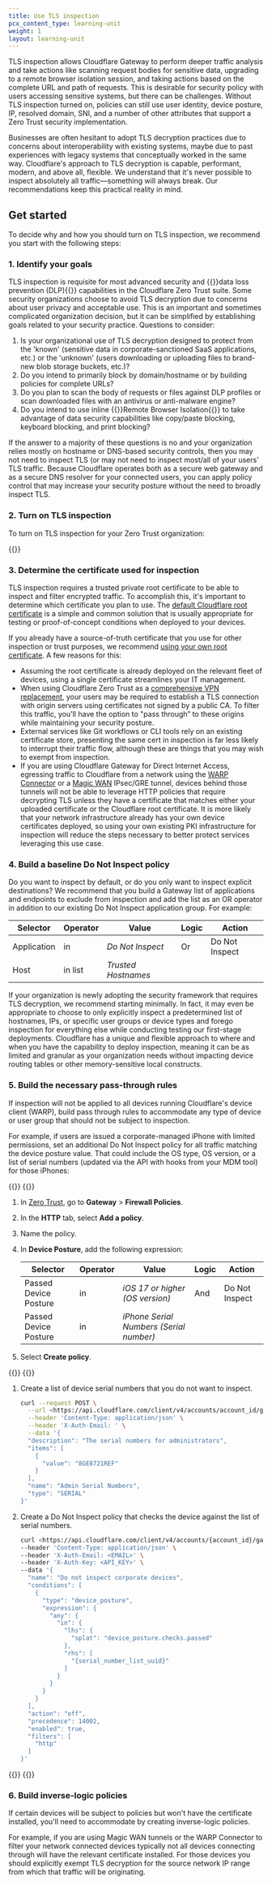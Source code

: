 ```yaml
---
title: Use TLS inspection
pcx_content_type: learning-unit
weight: 1
layout: learning-unit
---
```


TLS inspection allows Cloudflare Gateway to perform deeper traffic analysis and take actions like scanning request bodies for sensitive data, upgrading to a remote browser isolation session, and taking actions based on the complete URL and path of requests. This is desirable for security policy with users accessing sensitive systems, but there can be challenges. Without TLS inspection turned on, policies can still use user identity, device posture, IP, resolved domain, SNI, and a number of other attributes that support a Zero Trust security implementation.

Businesses are often hesitant to adopt TLS decryption practices due to concerns about interoperability with existing systems, maybe due to past experiences with legacy systems that conceptually worked in the same way. Cloudflare's approach to TLS decryption is capable, performant, modern, and above all, flexible. We understand that it's never possible to inspect absolutely all traffic—something will always break. Our recommendations keep this practical reality in mind.

## Get started

To decide why and how you should turn on TLS inspection, we recommend you start with the following steps:

### 1. Identify your goals

TLS inspection is requisite for most advanced security and {{<glossary-tooltip term_id="Cloudflare Data Loss Prevention (DLP)" link="/cloudflare-one/policies/data-loss-prevention/">}}data loss prevention (DLP){{</glossary-tooltip>}} capabilities in the Cloudflare Zero Trust suite. Some security organizations choose to avoid TLS decryption due to concerns about user privacy and acceptable use. This is an important and sometimes complicated organization decision, but it can be simplified by establishing goals related to your security practice. Questions to consider:

1. Is your organizational use of TLS decryption designed to protect from the 'known' (sensitive data in corporate-sanctioned SaaS applications, etc.) or the 'unknown' (users downloading or uploading files to brand-new blob storage buckets, etc.)?
2. Do you intend to primarily block by domain/hostname or by building policies for complete URLs?
3. Do you plan to scan the body of requests or files against DLP profiles or scan downloaded files with an antivirus or anti-malware engine?
4. Do you intend to use inline {{<glossary-tooltip term_id="Cloudflare Browser Isolation" link="/cloudflare-one/policies/browser-isolation/">}}Remote Browser Isolation{{</glossary-tooltip>}} to take advantage of data security capabilities like copy/paste blocking, keyboard blocking, and print blocking?

If the answer to a majority of these questions is no and your organization relies mostly on hostname or DNS-based security controls, then you may not need to inspect TLS (or may not need to inspect most/all of your users' TLS traffic. Because Cloudflare operates both as a secure web gateway and as a secure DNS resolver for your connected users, you can apply policy control that may increase your security posture without the need to broadly inspect TLS.

### 2. Turn on TLS inspection

To turn on TLS inspection for your Zero Trust organization:

{{<render file="gateway/_enable-tls-decryption.md" productFolder="cloudflare-one">}}

### 3. Determine the certificate used for inspection

TLS inspection requires a trusted private root certificate to be able to inspect and filter encrypted traffic. To accomplish this, it's important to determine which certificate you plan to use. The [default Cloudflare root certificate](/cloudflare-one/connections/connect-devices/warp/user-side-certificates/install-cert-with-warp/) is a simple and common solution that is usually appropriate for testing or proof-of-concept conditions when deployed to your devices.

If you already have a source-of-truth certificate that you use for other inspection or trust purposes, we recommend [using your own root certificate](/cloudflare-one/connections/connect-devices/warp/user-side-certificates/custom-certificate/). A few reasons for this:

- Assuming the root certificate is already deployed on the relevant fleet of devices, using a single certificate streamlines your IT management.
- When using Cloudflare Zero Trust as a [comprehensive VPN replacement](/learning-paths/replace-vpn/), your users  may be required to establish a TLS connection with origin servers using certificates not signed by a public CA. To filter this traffic, you'll have the option to "pass through” to these origins while maintaining your security posture.
- External services like Git workflows or CLI tools rely on an existing certificate store, presenting the same cert in inspection is far less likely to interrupt their traffic flow, although these are things that you may wish to exempt from inspection.
- If you are using Cloudflare Gateway for Direct Internet Access, egressing traffic to Cloudflare from a network using the [WARP Connector](/cloudflare-one/connections/connect-networks/private-net/warp-connector/) or a [Magic WAN](/magic-wan/) IPsec/GRE tunnel, devices behind those tunnels will not be able to leverage HTTP policies that require decrypting TLS unless they have a certificate that matches either your uploaded certificate or the Cloudflare root certificate. It is more likely that your network infrastructure already has your own device certificates deployed, so using your own existing PKI infrastructure for inspection will reduce the steps necessary to better protect services leveraging this use case.

### 4. Build a baseline Do Not Inspect policy

Do you want to inspect by default, or do you only want to inspect explicit destinations? We recommend that you build a Gateway list of applications and endpoints to exclude from inspection and add the list as an OR operator in addition to our existing Do Not Inspect application group. For example:

| Selector    | Operator | Value               | Logic | Action         |
| ----------- | -------- | ------------------- | ----- | -------------- |
| Application | in       | _Do Not Inspect_    | Or    | Do Not Inspect |
| Host        | in list  | _Trusted Hostnames_ |       |                |

If your organization is newly adopting the security framework that requires TLS decryption, we recommend starting minimally. In fact, it may even be appropriate to choose to only explicitly inspect a predetermined list of hostnames, IPs, or specific user groups or device types and forego inspection for everything else while conducting testing our first-stage deployments. Cloudflare has a unique and flexible approach to where and when you have the capability to deploy inspection, meaning it can be as limited and granular as your organization needs without impacting device routing tables or other memory-sensitive local constructs.

### 5. Build the necessary pass-through rules

If inspection will not be applied to all devices running Cloudflare's device client (WARP), build pass through rules to accommodate any type of device or user group that should not be subject to inspection.

For example, if users are issued a corporate-managed iPhone with limited permissions, set an additional Do Not Inspect policy for all traffic matching the device posture value. That could include the OS type, OS version, or a list of serial numbers (updated via the API with hooks from your MDM tool) for those iPhones:

{{<tabs labels="Dashboard | API">}}
{{<tab label="dashboard" no-code="true">}}

1. In [Zero Trust](https://one.dash.cloudflare.com/), go to **Gateway** > **Firewall Policies**.
2. In the **HTTP** tab, select **Add a policy**.
3. Name the policy.
4. In **Device Posture**, add the following expression:

    | Selector              | Operator | Value                                   | Logic | Action         |
    | --------------------- | -------- | --------------------------------------- | ----- | -------------- |
    | Passed Device Posture | in       | _iOS 17 or higher (OS version)_         | And   | Do Not Inspect |
    | Passed Device Posture | in       | _iPhone Serial Numbers (Serial number)_ |       |                |

5. Select **Create policy**.

{{</tab>}}
{{<tab label="api" no-code="true">}}

1. Create a list of device serial numbers that you do not want to inspect.

    ```bash
    curl --request POST \
      --url <https://api.cloudflare.com/client/v4/accounts/account_id/gateway/lists> \
      --header 'Content-Type: application/json' \
      --header 'X-Auth-Email: ' \
      --data '{
      "description": "The serial numbers for administrators",
      "items": [
        {
          "value": "8GE8721REF"
        }
      ],
      "name": "Admin Serial Numbers",
      "type": "SERIAL"
    }'
    ```

2. Create a Do Not Inspect policy that checks the device against the list of serial numbers.

    ```bash
    curl <https://api.cloudflare.com/client/v4/accounts/{account_id}/gateway/rules> \
    --header 'Content-Type: application/json' \
    --header 'X-Auth-Email: <EMAIL>' \
    --header 'X-Auth-Key: <API_KEY>' \
    --data '{
      "name": "Do not inspect corporate devices",
      "conditions": [
        {
          "type": "device_posture",
          "expression": {
            "any": {
              "in": {
                "lhs": {
                  "splat": "device_posture.checks.passed"
                },
                "rhs": [
                  "{serial_number_list_uuid}"
                ]
              }
            }
          }
        }
      ],
      "action": "off",
      "precedence": 14002,
      "enabled": true,
      "filters": [
        "http"
      ]
    }'
    ```

{{</tab>}}
{{</tabs>}}

### 6. Build inverse-logic policies

If certain devices will be subject to policies but won't have the certificate installed, you'll need to accommodate by creating inverse-logic policies.

For example, if you are using Magic WAN tunnels or the WARP Connector to filter your network connected devices typically not all devices connecting through will have the relevant certificate installed. For those devices you should explicitly exempt TLS decryption for the source network IP range from which that traffic will be originating.
